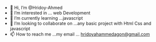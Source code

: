 - 👋 Hi, I’m @Hridoy-Ahmed
- 👀 I’m interested in ... web Development
- 🌱 I’m currently learning ...javascript
- 💞️ I’m looking to collaborate on ...any basic project with Html Css and javascript
- 📫 How to reach me ...my email ... hridoyahammedagon@gmail.com

<!---
Hridoy-Ahmed163/Hridoy-Ahmed163 is a ✨ special ✨ repository because its `README.md` (this file) appears on your GitHub profile.
You can click the Preview link to take a look at your changes.
--->
